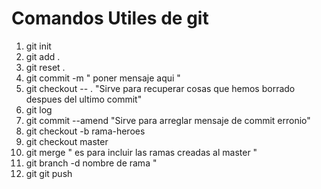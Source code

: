 # Comandos Utiles de git

1. git init 
2. git add .
3. git reset .
4. git commit -m " poner mensaje aqui "
5. git checkout -- .  "Sirve para recuperar cosas que hemos borrado despues del ultimo commit"
6. git log  
7. git commit --amend "Sirve para arreglar mensaje de commit erronio"
8. git checkout -b rama-heroes
9. git checkout master
10. git merge " es para incluir las ramas creadas al master " 
11. git branch  -d nombre de rama " 
12. git git push
